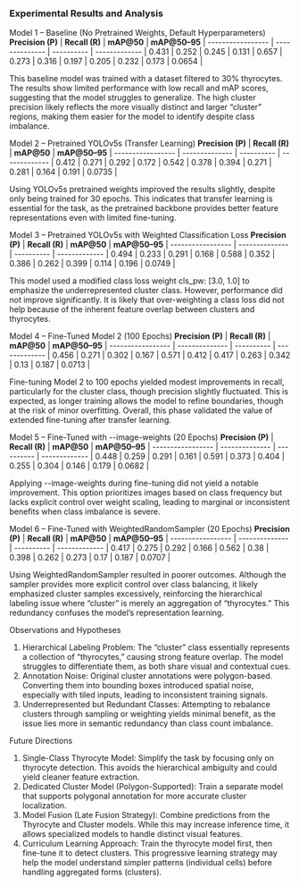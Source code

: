 ### Experimental Results and Analysis

Model 1 – Baseline (No Pretrained Weights, Default Hyperparameters)
**Precision (P)** | **Recall (R)** | **mAP@50** | **mAP@50–95** |
----------------- | -------------- | ---------- | ------------- |
0.431             | 0.252          | 0.245      | 0.131         |
0.657             | 0.273          | 0.316      | 0.197         |
0.205             | 0.232          | 0.173      | 0.0654        |

This baseline model was trained with a dataset filtered to 30% thyrocytes. The results show limited performance with low recall and mAP scores, suggesting that the model struggles to generalize. The high cluster precision likely reflects the more visually distinct and larger “cluster” regions, making them easier for the model to identify despite class imbalance.

Model 2 – Pretrained YOLOv5s (Transfer Learning)
**Precision (P)** | **Recall (R)** | **mAP@50** | **mAP@50–95** |
----------------- | -------------- | ---------- | ------------- |
0.412             | 0.271          | 0.292      | 0.172         |
0.542             | 0.378          | 0.394      | 0.271         |
0.281             | 0.164          | 0.191      | 0.0735        |

Using YOLOv5s pretrained weights improved the results slightly, despite only being trained for 30 epochs. This indicates that transfer learning is essential for the task, as the pretrained backbone provides better feature representations even with limited fine-tuning.

Model 3 – Pretrained YOLOv5s with Weighted Classification Loss
**Precision (P)** | **Recall (R)** | **mAP@50** | **mAP@50–95** |
----------------- | -------------- | ---------- | ------------- |
0.494             | 0.233          | 0.291      | 0.168         |
0.588             | 0.352          | 0.386      | 0.262         |
0.399             | 0.114          | 0.196      | 0.0749        |

This model used a modified class loss weight cls_pw: [3.0, 1.0] to emphasize the underrepresented cluster class. However, performance did not improve significantly. It is likely that over-weighting a class loss did not help because of the inherent feature overlap between clusters and thyrocytes.

Model 4 – Fine-Tuned Model 2 (100 Epochs)
**Precision (P)** | **Recall (R)** | **mAP@50** | **mAP@50–95** |
----------------- | -------------- | ---------- | ------------- |
0.456             | 0.271          | 0.302      | 0.167         |
0.571             | 0.412          | 0.417      | 0.263         |
0.342             | 0.13           | 0.187      | 0.0713        |

Fine-tuning Model 2 to 100 epochs yielded modest improvements in recall, particularly for the cluster class, though precision slightly fluctuated. This is expected, as longer training allows the model to refine boundaries, though at the risk of minor overfitting. Overall, this phase validated the value of extended fine-tuning after transfer learning.

Model 5 – Fine-Tuned with --image-weights (20 Epochs)
**Precision (P)** | **Recall (R)** | **mAP@50** | **mAP@50–95** |
----------------- | -------------- | ---------- | ------------- |
0.448             | 0.259          | 0.291      | 0.161         |
0.591             | 0.373          | 0.404      | 0.255         |
0.304             | 0.146          | 0.179      | 0.0682        |

Applying --image-weights during fine-tuning did not yield a notable improvement. This option prioritizes images based on class frequency but lacks explicit control over weight scaling, leading to marginal or inconsistent benefits when class imbalance is severe.

Model 6 – Fine-Tuned with WeightedRandomSampler (20 Epochs)
**Precision (P)** | **Recall (R)** | **mAP@50** | **mAP@50–95** |
----------------- | -------------- | ---------- | ------------- |
0.417             | 0.275          | 0.292      | 0.166         |
0.562             | 0.38           | 0.398      | 0.262         |
0.273             | 0.17           | 0.187      | 0.0707        |

Using WeightedRandomSampler resulted in poorer outcomes. Although the sampler provides more explicit control over class balancing, it likely emphasized cluster samples excessively, reinforcing the hierarchical labeling issue where “cluster” is merely an aggregation of “thyrocytes.” This redundancy confuses the model’s representation learning.

Observations and Hypotheses
1. Hierarchical Labeling Problem: The “cluster” class essentially represents a collection of “thyrocytes,” causing strong feature overlap. The model struggles to differentiate them, as both share visual and contextual cues.
2. Annotation Noise: Original cluster annotations were polygon-based. Converting them into bounding boxes introduced spatial noise, especially with tiled inputs, leading to inconsistent training signals.
3. Underrepresented but Redundant Classes: Attempting to rebalance clusters through sampling or weighting yields minimal benefit, as the issue lies more in semantic redundancy than class count imbalance.


Future Directions
1. Single-Class Thyrocyte Model: Simplify the task by focusing only on thyrocyte detection. This avoids the hierarchical ambiguity and could yield cleaner feature extraction.
2. Dedicated Cluster Model (Polygon-Supported): Train a separate model that supports polygonal annotation for more accurate cluster localization.
3. Model Fusion (Late Fusion Strategy): Combine predictions from the Thyrocyte and Cluster models. While this may increase inference time, it allows specialized models to handle distinct visual features.
4. Curriculum Learning Approach: Train the thyrocyte model first, then fine-tune it to detect clusters. This progressive learning strategy may help the model understand simpler patterns (individual cells) before handling aggregated forms (clusters).